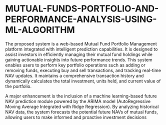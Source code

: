 # MUTUAL-FUNDS-PORTFOLIO-AND-PERFORMANCE-ANALYSIS-USING-ML-ALGORITHM
The proposed system is a web-based Mutual Fund Portfolio Management platform integrated with intelligent prediction capabilities. It is designed to assist investors in efficiently managing their mutual fund holdings while gaining actionable insights into future performance trends.
This system enables users to perform key portfolio operations such as adding or removing funds, executing buy and sell transactions, and tracking real-time NAV updates. It maintains a comprehensive transaction history and dynamically calculates the total investment, units held, and current value of the portfolio.

A major enhancement is the inclusion of a machine learning-based future NAV prediction module powered by the ARIMA model (AutoRegressive Moving Average Integrated with Ridge Regression). By analyzing historical NAV data, the system forecasts the potential future NAVs of mutual funds, allowing users to make informed and proactive investment decisions  
